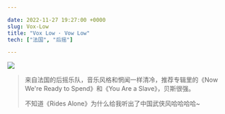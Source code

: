 ```yaml
---

date: 2022-11-27 19:27:00 +0000
slug: Vox-Low
title: "Vox Low · Vow Low"
tech: ["法国", "后摇"]

---
```


![](https://files.catbox.moe/74hr05.png)



> 来自法国的后摇乐队，音乐风格和惘闻一样清冷，推荐专辑里的《Now We're Ready to Spend》和《You Are a Slave》，贝斯很强。
>
> 不知道《Rides Alone》为什么给我听出了中国武侠风哈哈哈哈~
